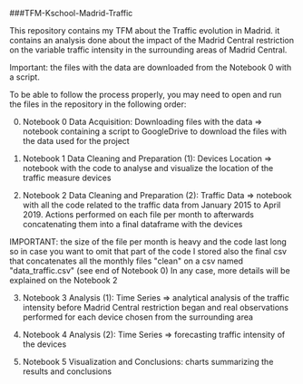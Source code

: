  ###TFM-Kschool-Madrid-Traffic

This repository contains my TFM about the Traffic evolution in Madrid. it contains an analysis done about the impact of the Madrid Central restriction on the variable traffic intensity in the surrounding areas of Madrid Central.

Important: the files with the data are downloaded from the Notebook 0 with a script.

To be able to follow the process properly, you may need to open and run the files in the repository in the following order:

0. Notebook 0 Data Acquisition: Downloading files with the data => notebook containing a script to GoogleDrive to download the files with the data used for the project

1. Notebook 1 Data Cleaning and Preparation (1): Devices Location => notebook with the code to analyse and visualize the location of the traffic measure devices

2. Notebook 2 Data Cleaning and Preparation (2): Traffic Data => notebook with all the code related to the traffic data from January 2015 to April 2019. Actions performed on each file per month to afterwards concatenating them into a final dataframe with the devices

IMPORTANT: the size of the file per month is heavy and the code last long so in case you want to omit that part of the code I stored also the final csv that concatenates all the monthly files "clean" on a csv named "data_traffic.csv" (see end of Notebook 0)
In any case, more details will be explained on the Notebook 2

3. Notebook 3 Analysis (1): Time Series => analytical analysis of the traffic intensity before Madrid Central restriction began and real observations performed for each device chosen from the surrounding area

4. Notebook 4 Analysis (2): Time Series => forecasting traffic intensity of the devices

5. Notebook 5 Visualization and Conclusions: charts summarizing the results and conclusions